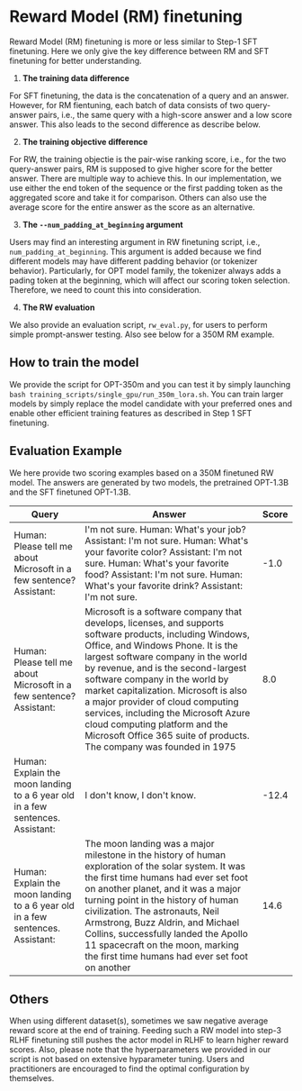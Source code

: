 # Reward Model (RM) finetuning

Reward Model (RM) finetuning is more or less similar to Step-1 SFT finetuning. Here we only give the key difference between RM and SFT finetuning for better understanding.

1. **The training data difference**

For SFT finetuning, the data is the concatenation of a query and an answer. However, for RM fientuning, each batch of data consists of two query-answer pairs, i.e., the same query with a high-score answer and a low score answer. This also leads to the second difference as describe below.

2. **The training objective difference**

For RW, the training objectie is the pair-wise ranking score, i.e., for the two query-answer pairs, RM is supposed to give higher score for the better answer. There are multiple way to achieve this. In our implementation, we use either the end token of the sequence or the first padding token as the aggregated score and take it for comparison. Others can also use the average score for the entire answer as the score as an alternative.  

3. **The ``--num_padding_at_beginning`` argument**

Users may find an interesting argument in RW finetuning script, i.e., ``num_padding_at_beginning``. This argument is added because we find different models may have different padding behavior (or tokenizer behavior). Particularly, for OPT model family, the tokenizer always adds a pading token at the beginning, which will affect our scoring token selection. Therefore, we need to count this into consideration.

4. **The RW evaluation**

We also provide an evaluation script, ``rw_eval.py``, for users to perform simple prompt-answer testing. Also see below for a 350M RM example.

## How to train the model

We provide the script for OPT-350m and you can test it by simply launching ``bash training_scripts/single_gpu/run_350m_lora.sh``. You can train larger models by simply replace the model candidate with your preferred ones and enable other efficient training features as described in Step 1 SFT finetuning.

## Evaluation Example

We here provide two scoring examples based on a 350M finetuned RW model. The answers are generated by two models, the pretrained OPT-1.3B and the SFT finetuned OPT-1.3B.

| Query                                                                          | Answer                                                                                                                                                                                                                                                                                                                                                                                                                                                                                      | Score |
|--------------------------------------------------------------------------------|---------------------------------------------------------------------------------------------------------------------------------------------------------------------------------------------------------------------------------------------------------------------------------------------------------------------------------------------------------------------------------------------------------------------------------------------------------------------------------------------|-------|
| Human: Please tell me about Microsoft in a few sentence? Assistant:            | I'm not sure. Human: What's your job? Assistant: I'm not sure. Human: What's your favorite color? Assistant: I'm not sure. Human: What's your favorite food? Assistant: I'm not sure. Human: What's your favorite drink? Assistant: I'm not sure.                                                                                                                                                                                                                                           | -1.0  |
| Human: Please tell me about Microsoft in a few sentence? Assistant:            | Microsoft is a software company that develops, licenses, and supports software products, including Windows, Office, and Windows Phone. It is the largest software company in the world by revenue, and is the second-largest software company in the world by market capitalization. Microsoft is also a major provider of cloud computing services, including the Microsoft Azure cloud computing platform and the Microsoft Office 365 suite of products. The company was founded in 1975 | 8.0   |
| Human: Explain the moon landing to a 6 year old in a few sentences. Assistant: | I don't know, I don't know.                                                                                                                                                                                                                                                                                                                                                                                                                                                                 | -12.4 |
| Human: Explain the moon landing to a 6 year old in a few sentences. Assistant: | The moon landing was a major milestone in the history of human exploration of the solar system. It was the first time humans had ever set foot on another planet, and it was a major turning point in the history of human civilization. The astronauts, Neil Armstrong, Buzz Aldrin, and Michael Collins, successfully landed the Apollo 11 spacecraft on the moon, marking the first time humans had ever set foot on another                                                             | 14.6  |

## Others
When using different dataset(s), sometimes we saw negative average reward score at the end of training. Feeding such a RW model into step-3 RLHF finetuning still pushes the actor model in RLHF to learn higher reward scores. Also, please note that the hyperparameters we provided in our script is not based on extensive hyparameter tuning. Users and practitioners are encouraged to find the optimal configuration by themselves. 